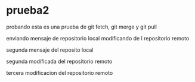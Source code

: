 # prueba2
probando
esta es una prueba de git fetch, git merge y git pull

enviando mensaje de repositorio local
modificando de l repositorio remoto

segunda mensaje del reposito local

segunda modificada del repositorio remoto

tercera modificacion del repositorio remoto
